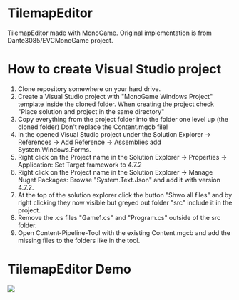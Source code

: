 # TilemapEditor
TilemapEditor made with MonoGame. Original implementation is from Dante3085/EVCMonoGame project.

# How to create Visual Studio project
1. Clone repository somewhere on your hard drive.
2. Create a Visual Studio project with "MonoGame Windows Project" template inside the cloned folder.
   When creating the project check "Place solution and project in the same directory"
3. Copy everything from the project folder into the folder one level up (the cloned folder)
   Don't replace the Content.mgcb file!
4. In the opened Visual Studio project under the Solution Explorer -> References -> Add Reference -> Assemblies
   add System.Windows.Forms.
5. Right click on the Project name in the Solution Explorer -> Properties -> Application: Set Target framework
   to 4.7.2
6. Right click on the Project name in the Solution Explorer -> Manage Nuget Packages: Browse "System.Text.Json"
   and add it with version 4.7.2.
7. At the top of the solution explorer click the button "Shwo all files" and by right clicking they now visible
   but greyed out folder "src" include it in the project.
8. Remove the .cs files "Game1.cs" and "Program.cs" outside of the src folder.
9. Open Content-Pipeline-Tool with the existing Content.mgcb and add the missing files to the folders like in the tool.

# TilemapEditor Demo
![](TilemapEditor.gif)
